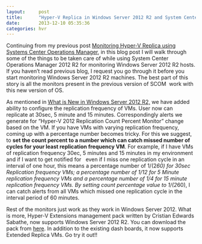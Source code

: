 ```yaml
---
layout:     post
title:      "Hyper-V Replica in Windows Server 2012 R2 and System Center Operations Manager 2012 R2"
date:       2013-12-10 05:35:36
categories: hvr
---
```

Continuing from my previous post [Monitoring Hyper-V Replica using Systems Center Operations Manager](http://blogs.technet.com/b/virtualization/archive/2013/09/13/monitoring-hyper-v-replica-using-system-center-operations-manager.aspx), in this blog post I will walk through some of the things to be taken care of while using System Center Operations Manager 2012 R2 for monitoring Windows Server 2012 R2 hosts. If you haven’t read previous blog, I request you go through it before you start monitoring Windows Server 2012 R2 machines. The best part of this story is all the monitors present in the previous version of SCOM  work with this new version of OS. 

As mentioned in [What is New in Windows Server 2012 R2,](http://blogs.technet.com/b/virtualization/archive/2013/10/22/what-s-new-in-windows-server-2012-r2.aspx) we have added ability to configure the replication frequency of VMs. User now can replicate at 30sec, 5 minute and 15 minutes. Correspondingly alerts we generate for “Hyper-V 2012 Replication Count Percent Monitor” change based on the VM. If you have VMs with varying replication frequency, coming up with a percentage number becomes tricky. For this we suggest, to **set the count percent to a number which can catch missed number of cycles for your least replication frequency VM**. For example, if I have VMs of replication frequency 30ec, 5 minutes and 15 minutes in my environment and if I want to get notified for   even if I miss one replication cycle in an interval of one hour, this means a percentage number of 1/(2*60) for 30sec Replication frequency VMs; a percentage number of 1/12 for 5 Minute replication frequency VMs and a percentage number of 1/4 for 15 minute replication frequency VMs. By setting count percentage value to 1/(2*60), I can catch alerts from all VMs which missed one replication cycle in the interval period of 60 minutes.

Rest of the monitors just work as they work in Windows Server 2012. What is more, Hyper-V Extensions management pack written by Cristian Edwards Sabathe, now supports Windows Server 2012 R2. You can download the pack from [here](http://hypervmpe2012.codeplex.com/). In addition to the existing dash boards, it now supports Extended Replica VMs. Go try it out!!
